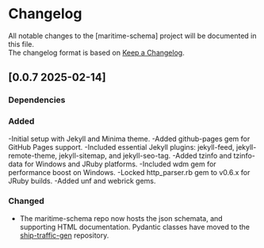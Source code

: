 # Changelog

All notable changes to the [maritime-schema] project will be documented in this file.<br>
The changelog format is based on [Keep a Changelog](https://keepachangelog.com/en/1.0.0/).

## [0.0.7 2025-02-14]

### Dependencies

### Added
-Initial setup with Jekyll and Minima theme.
-Added github-pages gem for GitHub Pages support.
-Included essential Jekyll plugins: jekyll-feed, jekyll-remote-theme, jekyll-sitemap, and jekyll-seo-tag.
-Added tzinfo and tzinfo-data for Windows and JRuby platforms.
-Included wdm gem for performance boost on Windows.
-Locked http_parser.rb gem to v0.6.x for JRuby builds.
-Added unf and webrick gems.

### Changed
- The maritime-schema repo now hosts the json schemata, and supporting HTML documentation. Pydantic classes have moved to the [ship-traffic-gen](https://github.com/dnv-opensource/ship-traffic-generator/blob/main/src/trafficgen/types.py) repository. 